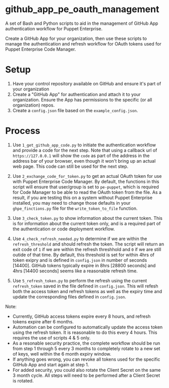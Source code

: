 # github_app_pe_oauth_management

A set of Bash and Python scripts to aid in the management of GitHub App authentication workflow for Puppet Enterprise.

Create a GitHub App for your organization, then use these scripts to manage the authentication and refresh workflow for OAuth tokens used for Puppet Enterprise Code Manager.


# Setup

1. Have your control repository available on GitHub and ensure it's part of your organization
2. Create a "GitHub App" for authentication and attach it to your organization. Ensure the App has permissions to the specific (or all organization) repos.
3. Create a `config.json` file based on the `example_config.json`. 

# Process

1. Use `1_get_github_app_code.py` to initiate the authentication workflow and provide a code for the next step. Note that using a callback url of `https://127.0.0.1` will show the `code` as part of the address in the address bar of your browser, even though it won't bring up an actual web page. This code can still be used for the next step.

2. Use `2_exchange_code_for_token.py` to get an actual OAuth token for use with Puppet Enterprise Code Manager. By default, the functions in this script will ensure that user/group is set to `pe-puppet`, which is required for Code Manager to be able to read the OAuth token from the file. As a result, if you are testing this on a system without Puppet Enterprise installed, you may need to change those defaults in your `ghpe_finctions.py` file for the `write_token_to_file` function.

3. Use `3_check_token.py` to show information about the current token. This is for information about the current token only, and is a required part of the authentication or code deployment workflow.

4. Use `4_check_refresh_needed.py` to determine if we are within the `refresh_threshold` and should refresh the token. The script will return an exit code of `1` if we are within the refresh threshhold and `0` if we are still outide of that time. By default, this threshold is set for within 4hrs of token exipry and is defined in `config.json` in number of seconds [14400]. GitHub tokens typically expire in 8hrs [28800 seconds] and 4hrs [14400 seconds] seems like a reasonable refresh time.

5. Use `5_refresh_token.py` to perform the refresh using the current `refresh_token` saved in the file defined in `config.json`. This will refesh both the access token and refresh tokens as well as the expiry time and update the corresponding files defined in `config.json`.

Note: 
- Currently, GitHub access tokens expire every 8 hours, and refresh tokens expire after 6 months.
- Automation can be configured to automatically update the access token using the refresh token. It is reasonable to do this every 4 hours. This requires the use of scripts 4 & 5 only.
- As a resonable security practice, the complete workflow should be run from step 1 through 5 every 3 months to completely rotate to a new set of keys, well within the 6 month expiry window.
- If anything goes wrong, you can revoke all tokens used for the specific GitHub App and start again at step 1. 
- For added security, you could also rotate the Client Secret on the same 3 month cycle. All steps will need to be performed after a Client Secret is rotated.

